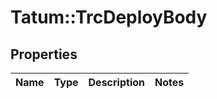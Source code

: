 # Tatum::TrcDeployBody

## Properties
Name | Type | Description | Notes
------------ | ------------- | ------------- | -------------

